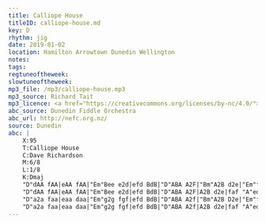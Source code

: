 ```yaml
---
title: Calliope House
titleID: calliope-house.md
key: D
rhythm: jig
date: 2019-01-02
location: Hamilton Arrowtown Dunedin Wellington
notes:
tags:
regtuneoftheweek:
slowtuneoftheweek:
mp3_file: /mp3/calliope-house.mp3
mp3_source: Richard Tait
mp3_licence: <a href="https://creativecommons.org/licenses/by-nc/4.0/">CC-BY-NC-4.0</a>
abc_source: Dunedin Fiddle Orchestra
abc_url: http://nefc.org.nz/
source: Dunedin
abc: |
    X:95
    T:Calliope House
    C:Dave Richardson
    M:6/8
    L:1/8
    K:Dmaj
    "D"dAA fAA|eAA fAA|"Em"Bee e2d|efd BdB|"D"ABA A2F|"Bm"A2B d2e|"Em"f2a fed|"A"e3 e2A|
    "D"dAA fAA|eAA fAA|"Em"Bee e2d|efd BdB|"D"ABA A2F|A2B d2e|faf "A"edB|"D"d3 d3||
    "D"a2a faa|eaa daa|"Em"g2g fgf|efd BdB|"D"ABA A2f|"Bm"A2B D2e|"Em"f2a fed|"A"e3 e2d|
    "D"a2a faa|eaa daa|"Em"g2g fgf|efd BdB|"D"ABA A2f|A2B d2e|faf "A"edc|"D"d6:|
---
```

